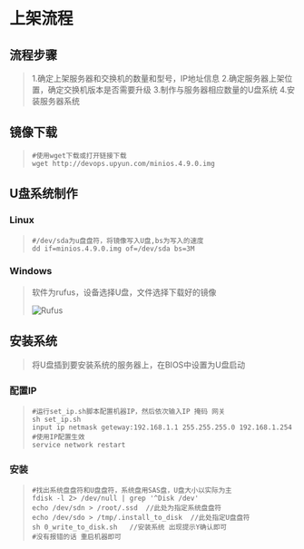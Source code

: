 # 上架流程
## 流程步骤
>1.确定上架服务器和交换机的数量和型号，IP地址信息
>2.确定服务器上架位置，确定交换机版本是否需要升级
>3.制作与服务器相应数量的U盘系统
>4.安装服务器系统

## 镜像下载
>```
>#使用wget下载或打开链接下载
>wget http://devops.upyun.com/minios.4.9.0.img

## U盘系统制作
### Linux
>```
>#/dev/sda为u盘盘符，将镜像写入U盘,bs为写入的速度
>dd if=minios.4.9.0.img of=/dev/sda bs=3M
>```

### Windows
>软件为rufus，设备选择U盘，文件选择下载好的镜像
>
>![Rufus ](https://i.loli.net/2021/07/01/ks7Wearyj5dLAtf.png)

## 安装系统
>将U盘插到要安装系统的服务器上，在BIOS中设置为U盘启动

### 配置IP
>```
>#运行set_ip.sh脚本配置机器IP，然后依次输入IP 掩码 网关
>sh set_ip.sh
>input ip netmask geteway:192.168.1.1 255.255.255.0 192.168.1.254
>#使用IP配置生效
>service network restart

### 安装
>```
>#找出系统盘盘符和U盘盘符，系统盘用SAS盘，U盘大小以实际为主
>fdisk -l 2> /dev/null | grep '^Disk /dev'
>echo /dev/sdn > /root/.ssd  //此处为指定系统盘盘符
>echo /dev/sdo > /tmp/.install_to_disk  //此处指定U盘盘符
>sh 0_write_to_disk.sh   //安装系统 出现提示Y确认即可
>#没有报错的话 重启机器即可
